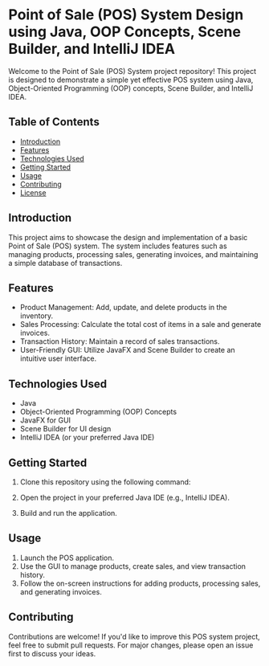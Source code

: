 # Point of Sale (POS) System Design using Java, OOP Concepts, Scene Builder, and IntelliJ IDEA

Welcome to the Point of Sale (POS) System project repository! This project is designed to demonstrate a simple yet effective POS system using Java, Object-Oriented Programming (OOP) concepts, Scene Builder, and IntelliJ IDEA.

## Table of Contents
- [Introduction](#introduction)
- [Features](#features)
- [Technologies Used](#technologies-used)
- [Getting Started](#getting-started)
- [Usage](#usage)
- [Contributing](#contributing)
- [License](#license)

## Introduction

This project aims to showcase the design and implementation of a basic Point of Sale (POS) system. The system includes features such as managing products, processing sales, generating invoices, and maintaining a simple database of transactions.

## Features

- Product Management: Add, update, and delete products in the inventory.
- Sales Processing: Calculate the total cost of items in a sale and generate invoices.
- Transaction History: Maintain a record of sales transactions.
- User-Friendly GUI: Utilize JavaFX and Scene Builder to create an intuitive user interface.

## Technologies Used

- Java
- Object-Oriented Programming (OOP) Concepts
- JavaFX for GUI
- Scene Builder for UI design
- IntelliJ IDEA (or your preferred Java IDE)

## Getting Started

1. Clone this repository using the following command:

2. Open the project in your preferred Java IDE (e.g., IntelliJ IDEA).

3. Build and run the application.

## Usage

1. Launch the POS application.
2. Use the GUI to manage products, create sales, and view transaction history.
3. Follow the on-screen instructions for adding products, processing sales, and generating invoices.

## Contributing

Contributions are welcome! If you'd like to improve this POS system project, feel free to submit pull requests. For major changes, please open an issue first to discuss your ideas.


